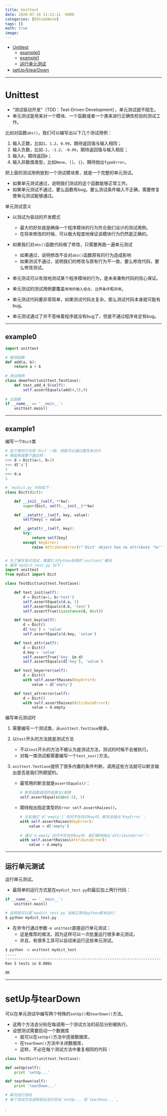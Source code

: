 ```yaml
---
title: Unittest
date: 2020-07-16 11:11:11 -0400
categories: [05CodeNote]
tags: []
math: true
image:
---
```


- [Unittest](#unittest)
  - [example0](#example0)
  - [example1](#example1)
  - [运行单元测试](#运行单元测试)
- [setUp与tearDown](#setup与teardown)

---

# Unittest

- “测试驱动开发”（TDD：Test-Driven Development），单元测试就不陌生。
- 单元测试是用来对一个模块、一个函数或者一个类来进行正确性检验的测试工作。


比如对函数`abs()`，我们可以编写出以下几个测试用例：

1. 输入正数，比如`1`、`1.2`、`0.99`，期待返回值与输入相同；
2. 输入负数，比如`-1`、`-1.2`、`-0.99`，期待返回值与输入相反；
3. 输入`0`，期待返回`0`；
4. 输入非数值类型，比如`None`、`[]`、`{}`，期待抛出`TypeError`。


把上面的测试用例放到一个测试模块里，就是一个完整的单元测试。
- 如果单元测试通过，说明我们测试的这个函数能够正常工作。
- 如果单元测试不通过，要么函数有bug，要么测试条件输入不正确，需要修复使单元测试能够通过。

单元测试意义
- 以测试为驱动的开发模式
  - 最大的好处就是确保一个程序模块的行为符合我们设计的测试用例。
  - 在将来修改的时候，可以极大程度地保证该模块行为仍然是正确的。
- 如果我们对`abs()`函数代码做了修改，只需要再跑一遍单元测试
  - 如果通过，说明修改不会对`abs()`函数原有的行为造成影响
  - 如果测试不通过，说明我们的修改与原有行为不一致，要么修改代码，要么修改测试。

- 单元测试可以有效地测试某个程序模块的行为，是未来重构代码的信心保证。
- 单元测试的测试用例要覆盖`常用的输入组合`、`边界条件`和`异常`。
- 单元测试代码要非常简单，如果测试代码太复杂，那么测试代码本身就可能有bug。
- 单元测试通过了并不意味着程序就没有bug了，但是不通过程序肯定有bug。

---

## example0

```py
import unittest

# 被测函数
def add(a, b):
    return a + b
    
# 测试用例
class demoTest(unittest.TestCase):
    def test_add_4_5(self):
        self.assertEquals(add(4,5),9)
        
# 主函数
if __name__ == '__main__':
    unittest.main()
```

---

## example1

编写一个`Dict`类

```py
# 这个类的行为和`dict`一致，但是可以通过属性来访问
# 用起来就像下面这样：
>>> d = Dict(a=1, b=2)
>>> d['a']
1
>>> d.a
1

# `mydict.py`代码如下：
class Dict(dict):

    def __init__(self, **kw):
        super(Dict, self).__init__(**kw)

    def __setattr__(self, key, value):
        self[key] = value

    def __getattr__(self, key):
        try:
            return self[key]
        except KeyError:
            raise AttributeError(r"'Dict' object has no attribute '%s'" % key)


# 为了编写单元测试，需要引入Python自带的`unittest`模块
# 编写`mydict_test.py`如下：
import unittest
from mydict import Dict

class TestDict(unittest.TestCase):

    def test_init(self):
        d = Dict(a=1, b='test')
        self.assertEquals(d.a, 1)
        self.assertEquals(d.b, 'test')
        self.assertTrue(isinstance(d, dict))

    def test_key(self):
        d = Dict()
        d['key'] = 'value'
        self.assertEquals(d.key, 'value')

    def test_attr(self):
        d = Dict()
        d.key = 'value'
        self.assertTrue('key' in d)
        self.assertEquals(d['key'], 'value')

    def test_keyerror(self):
        d = Dict()
        with self.assertRaises(KeyError):
            value = d['empty']

    def test_attrerror(self):
        d = Dict()
        with self.assertRaises(AttributeError):
            value = d.empty
```

编写单元测试时
1. 需要编写一个测试类，从`unittest.TestCase`继承。
2. 以`test`开头的方法就是测试方法
   - 不以`test`开头的方法不被认为是测试方法，测试的时候不会被执行。
   - 对每一类测试都需要编写一个`test_xxx()`方法。
3. `unittest.TestCase`提供了很多内置的条件判断，调用这些方法就可以断言输出是否是我们所期望的。
   
   - 最常用的断言就是`assertEquals()`：

        ```py
        # 断言函数返回的结果与1相等
        self.assertEquals(abs(-1), 1)
        ```


   - 期待抛出指定类型的`Error self.assertRaises()`，

        ```py
        # 比如通过`d['empty']`访问不存在的key时，断言会抛出`KeyError`：
        with self.assertRaises(KeyError):
            value = d['empty']
            
        # 通过`d.empty`访问不存在的key时，我们期待抛出`AttributeError`：
        with self.assertRaises(AttributeError):
            value = d.empty
        ```

---

## 运行单元测试

运行单元测试。
- 最简单的运行方式是在`mydict_test.py`的最后加上两行代码：

```py
if __name__ == '__main__':
    unittest.main()

# 这样就可以把`mydict_test.py`当做正常的python脚本运行：
$ python mydict_test.py
```

- 在命令行通过参数`-m unittest`直接运行单元测试：
  - 这是推荐的做法，因为这样可以一次批量运行很多单元测试，
  - 并且，有很多工具可以自动来运行这些单元测试。


```bash
$ python -m unittest mydict_test
.....
----------------------------------------------------------------------
Ran 5 tests in 0.000s

OK
```


---

# setUp与tearDown

可以在单元测试中编写两个特殊的`setUp()`和`tearDown()`方法。
- 这两个方法会分别在每调用一个测试方法的前后分别被执行。
- 设想测试需要启动一个数据库
  - 就可以在`setUp()`方法中连接数据库，
  - 在`tearDown()`方法中关闭数据库，
  - 这样，不必在每个测试方法中重复相同的代码：

```py
class TestDict(unittest.TestCase):

def setUp(self):
    print 'setUp...'

def tearDown(self):
    print 'tearDown...'

# 再次运行测试
# 每个测试方法调用前后会打印出`setUp...`和`tearDown...`。
```












.